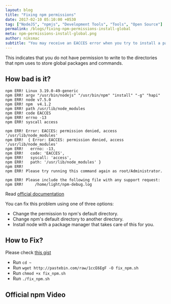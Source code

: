 ```yaml
---
layout: blog
title: "Fixing npm permissions"
date: 2017-02-10 05:10:00 +0530
tag: ["NodeJS", "npmjs", "Development Tools", "Tools", "Open Source"]
permalink: /blogs/fixing-npm-permissions-install-global
meta: npm-permissions-install-global.png
author: niksmac
subtitle: "You may receive an EACCES error when you try to install a package globally."
---
```


This indicates that you do not have permission to write to the directories that npm uses to store global packages and commands.

## How bad is it?

```
npm ERR! Linux 3.19.0-49-generic
npm ERR! argv "/usr/bin/nodejs" "/usr/bin/npm" "install" "-g" "hapi"
npm ERR! node v7.5.0
npm ERR! npm  v4.1.2
npm ERR! path /usr/lib/node_modules
npm ERR! code EACCES
npm ERR! errno -13
npm ERR! syscall access

npm ERR! Error: EACCES: permission denied, access '/usr/lib/node_modules'
npm ERR!  { Error: EACCES: permission denied, access '/usr/lib/node_modules'
npm ERR!   errno: -13,
npm ERR!   code: 'EACCES',
npm ERR!   syscall: 'access',
npm ERR!   path: '/usr/lib/node_modules' }
npm ERR!
npm ERR! Please try running this command again as root/Administrator.

npm ERR! Please include the following file with any support request:
npm ERR!     /home/light/npm-debug.log
```

Read [official documentation](https://docs.npmjs.com/getting-started/fixing-npm-permissions)

You can fix this problem using one of three options:

 - Change the permission to npm's default directory.
 - Change npm's default directory to another directory.
 - Install node with a package manager that takes care of this for you.


## How to Fix?

Please check [this gist](https://gist.github.com/niksmac/6c81a7697305c2a466215b4f2110d7bf)

- Run `cd ~`
- Run `wget http://pastebin.com/raw/1ccE6EgF -O fix_npm.sh`
- Run `chmod +x fix_npm.sh`
- Run `./fix_npm.sh`

## Official npm Video

<div class="ui embed" data-source="youtube" data-id="bxvybxYFq2o"></div>
